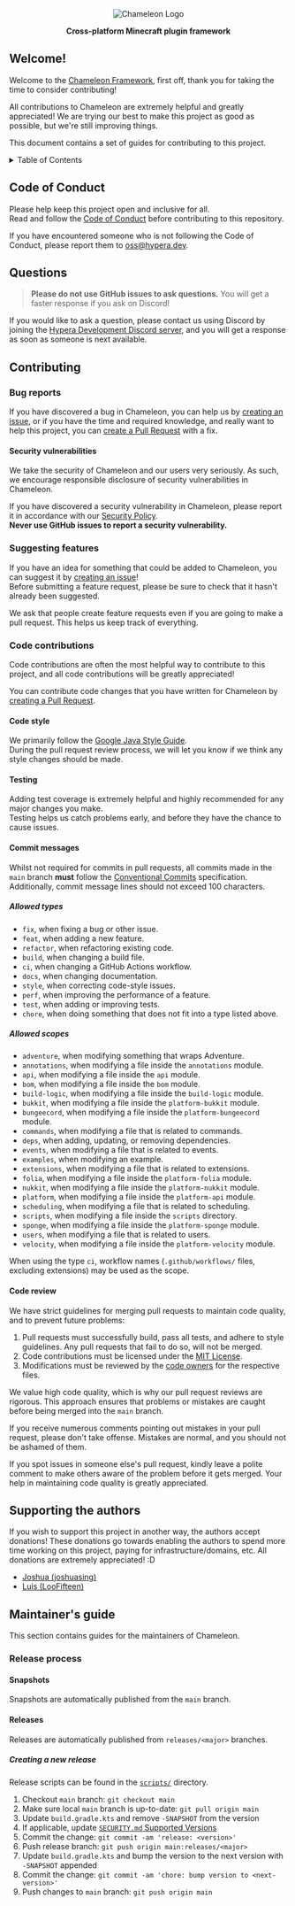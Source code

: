 <div align="center">
    <img alt="Chameleon Logo" src="https://assets.hypera.dev/chameleon@750x150.png" />
    <p><strong>Cross-platform Minecraft plugin framework</strong></p>
</div>

## Welcome!

Welcome to the [Chameleon Framework](https://github.com/ChameleonFramework/Chameleon), first off,
thank you for taking the time to consider contributing!

All contributions to Chameleon are extremely helpful and greatly appreciated! We are trying our best
to make this project as good as possible, but we're still improving things.

This document contains a set of guides for contributing to this project.

<details>
<summary>Table of Contents</summary>

<!-- TOC -->
  * [Welcome!](#welcome)
  * [Code of Conduct](#code-of-conduct)
  * [Questions](#questions)
  * [Contributing](#contributing)
    * [Bug reports](#bug-reports)
      * [Security vulnerabilities](#security-vulnerabilities)
    * [Suggesting features](#suggesting-features)
    * [Code contributions](#code-contributions)
      * [Code style](#code-style)
      * [Testing](#testing)
      * [Commit messages](#commit-messages)
        * [Allowed types](#allowed-types)
        * [Allowed scopes](#allowed-scopes)
      * [Code review](#code-review)
  * [Supporting the authors](#supporting-the-authors)
  * [Maintainer's guide](#maintainers-guide)
    * [Release process](#release-process)
      * [Snapshots](#snapshots)
      * [Releases](#releases)
        * [Creating a new release](#creating-a-new-release)
<!-- TOC -->
</details>

## Code of Conduct

Please help keep this project open and inclusive for all.<br/>
Read and follow
the [Code of Conduct](https://github.com/ChameleonFramework/.github/blob/main/CODE_OF_CONDUCT.md)
before contributing to this repository.

If you have encountered someone who is not following the Code of Conduct, please report them
to [oss@hypera.dev](mailto:oss@hypera.dev).

## Questions

> **Please do not use GitHub issues to ask questions.** You will get a faster response if you ask on
> Discord!

If you would like to ask a question, please contact us using Discord by joining
the [Hypera Development Discord server](https://discord.hypera.dev), and you will get a response as
soon as someone is next available.

## Contributing

### Bug reports

If you have discovered a bug in Chameleon, you can help us
by [creating an issue](https://github.com/ChameleonFramework/Chameleon/issues/new?template=bug_report.yml),
or if you have the time and required knowledge, and really want to help this project, you
can [create a Pull Request](https://github.com/ChameleonFramework/Chameleon/compare) with a fix.

#### Security vulnerabilities

We take the security of Chameleon and our users very seriously. As such, we encourage responsible
disclosure of security vulnerabilities in Chameleon.

If you have discovered a security vulnerability in Chameleon, please report it in accordance with
our [Security Policy](SECURITY.md#reporting-a-vulnerability).<br/>
**Never use GitHub issues to report a security vulnerability.**

### Suggesting features

If you have an idea for something that could be added to Chameleon, you can suggest it
by [creating an issue](https://github.com/ChameleonFramework/Chameleon/issues/new?template=feature_request.yml)!<br/>
Before submitting a feature request, please be sure to check that it hasn't already been suggested.

We ask that people create feature requests even if you are going to make a pull request. This helps
us keep track of everything.

### Code contributions

Code contributions are often the most helpful way to contribute to this project, and all code
contributions will be greatly appreciated!

You can contribute code changes that you have written for Chameleon
by [creating a Pull Request](https://github.com/ChameleonFramework/Chameleon/compare).

#### Code style

We primarily follow
the [Google Java Style Guide](https://google.github.io/styleguide/javaguide.html).<br/>
During the pull request review process, we will let you know if we think any style changes should be
made.

#### Testing

Adding test coverage is extremely helpful and highly recommended for any major changes you
make.<br/>
Testing helps us catch problems early, and before they have the chance to cause issues.

#### Commit messages

Whilst not required for commits in pull requests, all commits made in the `main` branch **must**
follow the [Conventional Commits](https://www.conventionalcommits.org/en/v1.0.0/) specification.
Additionally, commit message lines should not exceed 100 characters.

##### Allowed types

- `fix`, when fixing a bug or other issue.
- `feat`, when adding a new feature.
- `refactor`, when refactoring existing code.
- `build`, when changing a build file.
- `ci`, when changing a GitHub Actions workflow.
- `docs`, when changing documentation.
- `style`, when correcting code-style issues.
- `perf`, when improving the performance of a feature.
- `test`, when adding or improving tests.
- `chore`, when doing something that does not fit into a type listed above.

##### Allowed scopes

- `adventure`, when modifying something that wraps Adventure.
- `annotations`, when modifying a file inside the `annotations` module.
- `api`, when modifying a file inside the `api` module.
- `bom`, when modifying a file inside the `bom` module.
- `build-logic`, when modifying a file inside the `build-logic` module.
- `bukkit`, when modifying a file inside the `platform-bukkit` module.
- `bungeecord`, when modifying a file inside the `platform-bungeecord` module.
- `commands`, when modifying a file that is related to commands.
- `deps`, when adding, updating, or removing dependencies.
- `events`, when modifying a file that is related to events.
- `examples`, when modifying an example.
- `extensions`, when modifying a file that is related to extensions.
- `folia`, when modifying a file inside the `platform-folia` module.
- `nukkit`, when modifying a file inside the `platform-nukkit` module.
- `platform`, when modifying a file inside the `platform-api` module.
- `scheduling`, when modifying a file that is related to scheduling.
- `scripts`, when modifying a file inside the `scripts` directory.
- `sponge`, when modifying a file inside the `platform-sponge` module.
- `users`, when modifying a file that is related to users.
- `velocity`, when modifying a file inside the `platform-velocity` module.

When using the type `ci`, workflow names (`.github/workflows/` files, excluding extensions) may be
used as the scope.

#### Code review

We have strict guidelines for merging pull requests to maintain code quality, and to prevent future
problems:

1. Pull requests must successfully build, pass all tests, and adhere to style guidelines. Any pull
   requests that fail to do so, will not be merged.
2. Code contributions must be licensed under the [MIT License](LICENSE).
3. Modifications must be reviewed by the [code owners](.github/CODEOWNERS) for the respective files.

We value high code quality, which is why our pull request reviews are rigorous. This approach
ensures that problems or mistakes are caught before being merged into the `main` branch.

If you receive numerous comments pointing out mistakes in your pull request, please don't take
offense. Mistakes are normal, and you should not be ashamed of them.

If you spot issues in someone else's pull request, kindly leave a polite comment to make others
aware of the problem before it gets merged. Your help in maintaining code quality is greatly
appreciated.

## Supporting the authors

If you wish to support this project in another way, the authors accept donations!
These donations go towards enabling the authors to spend more time working on this project, paying
for infrastructure/domains, etc. All donations are extremely appreciated! :D

- [Joshua (joshuasing)](https://github.com/sponsors/joshuasing)
- [Luis (LooFifteen)](https://ko-fi.com/loofifteen)

## Maintainer's guide

This section contains guides for the maintainers of Chameleon.

### Release process

#### Snapshots

Snapshots are automatically published from the `main` branch.

#### Releases

Releases are automatically published from `releases/<major>` branches.

##### Creating a new release

Release scripts can be found in the [`scripts/`](scripts) directory.

1. Checkout `main` branch: `git checkout main`
2. Make sure local `main` branch is up-to-date: `git pull origin main`
3. Update `build.gradle.kts` and remove `-SNAPSHOT` from the version
4. If applicable, update [`SECURITY.md` Supported Versions](SECURITY.md#supported-versions)
5. Commit the change: `git commit -am 'release: <version>'`
6. Push release branch: `git push origin main:releases/<major>`
7. Update `build.gradle.kts` and bump the version to the next version with `-SNAPSHOT` appended
8. Commit the change: `git commit -am 'chore: bump version to <next-version>'`
9. Push changes to `main` branch: `git push origin main`
